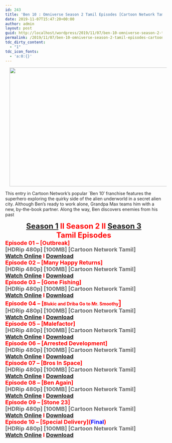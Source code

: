 ```yaml
---
id: 243
title: 'Ben 10 : Omniverse Season 2 Tamil Episodes [Cartoon Network Tamil]'
date: 2019-11-07T15:47:20+00:00
author: admin
layout: post
guid: http://localhost/wordpress/2019/11/07/ben-10-omniverse-season-2-tamil-episodes-cartoon-network-tamil/
permalink: /2019/11/07/ben-10-omniverse-season-2-tamil-episodes-cartoon-network-tamil/
tdc_dirty_content:
  - "1"
tdc_icon_fonts:
  - 'a:0:{}'
---
```

<div dir="ltr" style="text-align: left;" trbidi="on">
  <div class="separator" style="clear: both; text-align: center;">
    <a href="https://1.bp.blogspot.com/-PaGg3-EgMrQ/XIyHYps6uCI/AAAAAAAAAOs/knzHlRzGH7AXE367GcHH7Tytah5Vr6_5QCLcBGAs/s1600/70fc154d15cbc2f4d3c70295b480c772-ben-10-omniverse-season-8.png" imageanchor="1" style="margin-left: 1em; margin-right: 1em;"><img loading="lazy" border="0" data-original-height="773" data-original-width="1296" height="381" src="https://1.bp.blogspot.com/-PaGg3-EgMrQ/XIyHYps6uCI/AAAAAAAAAOs/knzHlRzGH7AXE367GcHH7Tytah5Vr6_5QCLcBGAs/s640/70fc154d15cbc2f4d3c70295b480c772-ben-10-omniverse-season-8.png" width="640" /></a>
  </div>
  
  <h3 class="bNg8Rb" style="background-color: white; clip: rect(1px, 1px, 1px, 1px); color: #222222; font-family: arial, sans-serif; font-size: medium; font-weight: normal; height: 1px; margin: 0px; overflow: hidden; padding: 0px; position: absolute; white-space: nowrap; width: 1px; z-index: -1000;">
    Description
  </h3>
  
  <p>
    <span style="background-color: white; color: #222222; font-family: "arial" , sans-serif; font-size: x-small;">This entry in Cartoon Network&#8217;s popular `Ben 10&#8242; franchise features the superhero exploring the quirky side of the alien underworld in a secret alien city. Although Ben&#8217;s ready to work alone, Grandpa Max teams him with a new, by-the-book partner. Along the way, Ben discovers enemies from his past</span>
  </p>
  
  <div style="text-align: center;">
    <span style="background-color: white; font-family: "arial" , sans-serif;"><span style="color: red; font-size: x-large;"><b><a href="https://toonnetworktamil2.blogspot.com/2019/03/ben-10-omniverse-season-1-tamil.html">Season 1</a> II Season 2 II <a href="https://toonnetworktamil2.blogspot.com/2019/03/ben-10-omniverse-season-3-tamil.html">Season 3</a></b></span></span>
  </div>
  
  <div style="text-align: center;">
    <span style="background-color: white; font-family: "arial" , sans-serif;"><span style="color: red; font-size: x-large;"><b>Tamil Episodes</b></span></span>
  </div>
  
  <div style="text-align: left;">
    <span style="background-color: white; font-family: "arial" , sans-serif;"><span style="color: red; font-size: large;"><b>Episode 01 &#8211; [Outbreak]</b></span></span>
  </div>
  
  <div style="text-align: left;">
    <span style="background-color: white; font-family: "arial" , sans-serif;"><span style="color: #666666; font-size: large;"><b>[HDRip 480p] [100MB] [Cartoon Network Tamil]</b></span></span>
  </div>
  
  <div style="text-align: left;">
    <span style="background-color: white; font-family: "arial" , sans-serif;"><span style="font-size: large;"><b><span style="color: #222222;"><a href="https://toonnetworktamilvideos.blogspot.com/p/ben-10-omniverse-e01-outbreak.html">Watch Online</a> </span><span style="color: red;">I</span><span style="color: #222222;"> <a href="https://drive.google.com/file/d/1YRwL6kYu0rokMFqdi1c64o2eF9AQ_Zle/view">Download</a></span></b></span></span>
  </div>
  
  <div style="text-align: left;">
    <span style="background-color: white; font-family: "arial" , sans-serif;"><span style="color: red; font-size: large;"><b>Episode 02 &#8211; [Many Happy Returns]</b></span></span>
  </div>
  
  <div style="text-align: left;">
    <span style="background-color: white; font-family: "arial" , sans-serif;"><span style="color: #666666; font-size: large;"><b>[HDRip 480p] [100MB] [Cartoon Network Tamil]</b></span></span>
  </div>
  
  <div style="text-align: left;">
    <span style="background-color: white; font-family: "arial" , sans-serif;"><span style="font-size: large;"><b><span style="color: #222222;"><a href="https://toonnetworktamilvideos.blogspot.com/p/e02-many-happy-returns.html">Watch Online</a> </span><span style="color: red;">I</span><span style="color: #222222;"> <a href="https://drive.google.com/file/d/1v2xrU1LEEMCB1N79dt68BciBJTp5_JnE/view">Download</a></span></b></span></span>
  </div>
  
  <div style="text-align: left;">
    <span style="background-color: white; font-family: "arial" , sans-serif;"><span style="color: red; font-size: large;"><b>Episode 03 &#8211; [Gone Fishing]</b></span></span>
  </div>
  
  <div style="text-align: left;">
    <span style="background-color: white; font-family: "arial" , sans-serif;"><span style="color: #666666; font-size: large;"><b>[HDRip 480p] [100MB] [Cartoon Network Tamil]</b></span></span>
  </div>
  
  <div style="text-align: left;">
    <span style="background-color: white; font-family: "arial" , sans-serif;"><span style="font-size: large;"><b><span style="color: #222222;"><a href="https://toonnetworktamilvideos.blogspot.com/p/ben-10-omniverse-e03-gone-fishing.html">Watch Online</a> </span><span style="color: red;">I</span><span style="color: #222222;"> <a href="https://drive.google.com/file/d/1OzDHUrdy-frMHZdtAZ1f2LaxcLF9n3iA/view">Download</a></span></b></span></span>
  </div>
  
  <div style="text-align: left;">
    <span style="background-color: white; font-family: "arial" , sans-serif;"><span style="color: red; font-size: large;"><b>Episode 04 &#8211; [</b></span></span><span style="color: red; font-family: "arial" , sans-serif; font-size: large;"><b>Blukic and Driba Go to Mr. Smoothy</b></span><b style="background-color: white; color: red; font-family: arial, sans-serif; font-size: x-large;">]</b>
  </div>
  
  <div style="text-align: left;">
    <span style="background-color: white; font-family: "arial" , sans-serif;"><span style="color: #666666; font-size: large;"><b>[HDRip 480p] [100MB] [Cartoon Network Tamil]</b></span></span>
  </div>
  
  <div style="text-align: left;">
    <span style="background-color: white; font-family: "arial" , sans-serif;"><span style="font-size: large;"><b><span style="color: #222222;"><a href="https://toonnetworktamilvideos.blogspot.com/p/e04.html">Watch Online</a> </span><span style="color: red;">I</span><span style="color: #222222;"> <a href="https://drive.google.com/file/d/1AnEJRkbLDf5fhtrVFhPYnhcAJEPq_Cd9/view">Download</a></span></b></span></span>
  </div>
  
  <div style="text-align: left;">
    <span style="background-color: white; font-family: "arial" , sans-serif;"><span style="color: red; font-size: large;"><b>Episode 05 &#8211; [Malefactor]</b></span></span>
  </div>
  
  <div style="text-align: left;">
    <span style="background-color: white; font-family: "arial" , sans-serif;"><span style="color: #666666; font-size: large;"><b>[HDRip 480p] [100MB] [Cartoon Network Tamil]</b></span></span>
  </div>
  
  <div style="text-align: left;">
    <span style="background-color: white; font-family: "arial" , sans-serif;"><span style="font-size: large;"><b><span style="color: #222222;"><a href="https://toonnetworktamilvideos.blogspot.com/p/ben-10-omniverse-e05-malefactor.html">Watch Online</a> </span><span style="color: red;">I</span><span style="color: #222222;"> <a href="https://drive.google.com/file/d/1YVNdqplH5XSb-1RhcZyQLPy1vVOdxoha/view">Download</a></span></b></span></span>
  </div>
  
  <div style="text-align: left;">
    <span style="background-color: white; font-family: "arial" , sans-serif;"><span style="color: red; font-size: large;"><b>Episode 06 &#8211; [Arrested Development]</b></span></span>
  </div>
  
  <div style="text-align: left;">
    <span style="background-color: white; font-family: "arial" , sans-serif;"><span style="color: #666666; font-size: large;"><b>[HDRip 480p] [100MB] [Cartoon Network Tamil]</b></span></span>
  </div>
  
  <div style="text-align: left;">
    <span style="background-color: white; font-family: "arial" , sans-serif;"><span style="font-size: large;"><b><span style="color: #222222;"><a href="https://toonnetworktamilvideos.blogspot.com/p/e06-arrested-development.html">Watch Online</a> </span><span style="color: red;">I</span><span style="color: #222222;"> <a href="https://drive.google.com/file/d/1iUun48hJn_HyGvN4zoowsAK_13wsNqGE/view">Download</a></span></b></span></span>
  </div>
  
  <div style="text-align: left;">
    <span style="background-color: white; font-family: "arial" , sans-serif;"><span style="color: red; font-size: large;"><b>Episode 07 &#8211; [Bros In Space]</b></span></span>
  </div>
  
  <div style="text-align: left;">
    <span style="background-color: white; font-family: "arial" , sans-serif;"><span style="color: #666666; font-size: large;"><b>[HDRip 480p] [100MB] [Cartoon Network Tamil]</b></span></span>
  </div>
  
  <div style="text-align: left;">
    <span style="background-color: white; font-family: "arial" , sans-serif;"><span style="font-size: large;"><b><span style="color: #222222;"><a href="https://toonnetworktamilvideos.blogspot.com/p/ben-10-omniverse-e07-bros-in-space.html">Watch Online</a> </span><span style="color: red;">I</span><span style="color: #222222;"> <a href="https://drive.google.com/file/d/10Io5rkYD2J-37k_Y5YgKdVKWmkr1aUNC/view">Download</a></span></b></span></span>
  </div>
  
  <div style="text-align: left;">
    <span style="background-color: white; font-family: "arial" , sans-serif;"><span style="color: red; font-size: large;"><b>Episode 08 &#8211; [Ben Again]</b></span></span>
  </div>
  
  <div style="text-align: left;">
    <span style="background-color: white; font-family: "arial" , sans-serif;"><span style="color: #666666; font-size: large;"><b>[HDRip 480p] [100MB] [Cartoon Network Tamil]</b></span></span>
  </div>
  
  <div style="text-align: left;">
    <span style="background-color: white; font-family: "arial" , sans-serif;"><span style="font-size: large;"><b><span style="color: #222222;"><a href="https://toonnetworktamilvideos.blogspot.com/p/ben-10-omniverse-e08-ben-again.html">Watch Online</a> </span><span style="color: red;">I</span><span style="color: #222222;"> <a href="https://drive.google.com/file/d/19K-GWqal2cgSNZ_NuZkbItffvEkv6Hrz/view">Download</a></span></b></span></span>
  </div>
  
  <div style="text-align: left;">
    <span style="background-color: white; font-family: "arial" , sans-serif;"><span style="color: red; font-size: large;"><b>Episode 09 &#8211; [Stone 23]</b></span></span>
  </div>
  
  <div style="text-align: left;">
    <span style="background-color: white; font-family: "arial" , sans-serif;"><span style="color: #666666; font-size: large;"><b>[HDRip 480p] [100MB] [Cartoon Network Tamil]</b></span></span>
  </div>
  
  <div style="text-align: left;">
    <span style="background-color: white; font-family: "arial" , sans-serif;"><span style="font-size: large;"><b><span style="color: #222222;"><a href="https://toonnetworktamilvideos.blogspot.com/p/ben-10-omniverse-e09-store-23.html">Watch Online</a> </span><span style="color: red;">I</span><span style="color: #222222;"> <a href="https://drive.google.com/file/d/1LvI1-QVUD7OOB43xHTV6FhZZDcSM-meO/view">Download</a></span></b></span></span>
  </div>
  
  <div style="text-align: left;">
    <span style="background-color: white; font-family: "arial" , sans-serif;"><span style="color: red; font-size: large;"><b><span style="color: red;">Episode 10 &#8211; [Special Delivery](</span><span style="color: blue;">Final</span><span style="color: red;">)</span></b></span></span>
  </div>
  
  <div style="text-align: left;">
    <span style="background-color: white; font-family: "arial" , sans-serif;"><span style="color: #666666; font-size: large;"><b>[HDRip 480p] [100MB] [Cartoon Network Tamil]</b></span></span>
  </div>
  
  <div style="text-align: left;">
    <span style="background-color: white; font-family: "arial" , sans-serif;"><span style="font-size: large;"><b><span style="color: #222222;"><a href="https://toonnetworktamilvideos.blogspot.com/p/ben-10-omniverse-e10-special-delivery.html">Watch Online</a> </span><span style="color: red;">I</span><span style="color: #222222;"> <a href="https://drive.google.com/file/d/1vKee-PCDkrbY4hs91cDVZjNSlcRZq4vf/view">Download</a></span></b></span></span>
  </div>
</div>